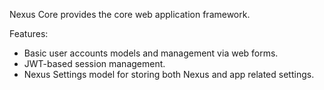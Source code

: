 Nexus Core provides the core web application framework.

Features:
- Basic user accounts models and management via web forms.
- JWT-based session management.
- Nexus Settings model for storing both Nexus and app related settings.

